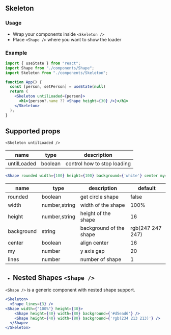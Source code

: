 ## Skeleton

### Usage

- Wrap your components inside `<Skeleton />`
- Place `<Shape />` where you want to show the loader

### Example

```jsx
import { useState } from "react";
import Shape from "./components/Shape";
import Skeleton from "./components/Skeleton";

function App() {
  const [person, setPerson] = useState(null)
  return (
    <Skeleton untilLoaded={person}>
      <h1>{person?.name ?? <Shape height={30} />}</h1>
    </Skeleton>
  );
}
```

## Supported props 
```
<Skeleton untilLoaded />
```



| name      | type | description      | 
| ----------- | ----------- | ------- |
| untilLoaded      | boolean       | control how to stop loading |

```jsx
<Shape rounded width={100} height={100} background={'white'} center my={1} lines={1} />
```



| name      | type | description      | default 
| ----------- | ----------- | ------- | ------ |
| rounded      | boolean       | get circle shape | false
| width      | number,string       | width of the shape | 100% 
| height      | number,string       | height of the shape | 16 
| background      | string       | background of the shape | rgb(247 247 247) |
| center      | boolean       | align center | 16 |
| my      | number       | y axis gap | 20 |
| lines | number       | number of shape | 1 |


- ## Nested Shapes  ```<Shape />```

`<Shape />` is a generic component with nested shape support.
```jsx
<Skeleton>
  <Shape lines={3} />
<Shape width={"100%"} height={30}>
    <Shape height={40} width={80} background={'#d5ead6'} />
    <Shape height={40} width={80} background={'rgb(234 213 213)'} />
  </Shape>
</Skeleton>
```